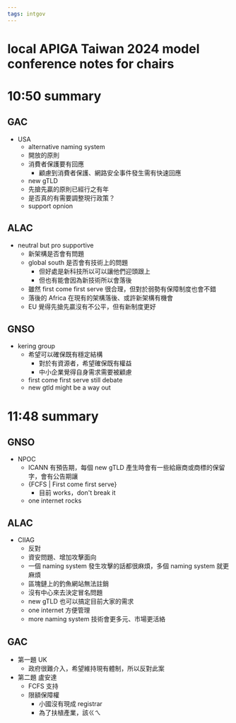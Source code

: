 ```yaml
---
tags: intgov
---
```


# local APIGA Taiwan 2024 model conference notes for chairs

# 10:50 summary
## GAC
- USA
	- alternative naming system
	- 開放的原則
	- 消費者保護要有回應
	    - 顧慮到消費者保護、網路安全事件發生需有快速回應
	- new gTLD
	- 先搶先贏的原則已經行之有年
	- 是否真的有需要調整現行政策？
	- support opnion
## ALAC
- neutral but pro supportive
	- 新架構是否會有問題
	- global south 是否會有技術上的問題
		- 但好處是新科技所以可以讓他們迎頭跟上
		- 但也有能會因為新技術所以會落後
	- 雖然 first come first serve 很合理，但對於弱勢有保障制度也會不錯
    - 落後的 Africa 在現有的架構落後、或許新架構有機會
    - EU 覺得先搶先贏沒有不公平，但有新制度更好
## GNSO
- kering group
	- 希望可以確保既有穩定結構
	    - 對於有資源者，希望確保既有權益
        - 中小企業覺得自身需求需要被顧慮
	- first come first serve still debate
	- new gtld might be a way out
# 11:48 summary
## GNSO
- NPOC
	- ICANN 有預告期，每個 new gTLD 產生時會有一些給廠商或商標的保留字，會有公告期讓
	- {FCFS | First come first serve}
		- 目前 works，don't break it
	- one internet rocks
## ALAC
- CIIAG
    - 反對
    - 資安問題、增加攻擊面向
    - 一個 naming system 發生攻擊的話都很麻煩，多個 naming system 就更麻煩
    - 區塊鏈上的釣魚網站無法註銷
    - 沒有中心來去決定冒名問題
    - new gTLD 也可以搞定目前大家的需求
    - one internet 方便管理
    - more naming system 技術會更多元、市場更活絡
## GAC
- 第一題 UK
    - 政府很難介入，希望維持現有體制，所以反對此案
- 第二題 盧安達
    - FCFS 支持
    - 限額保障權
        - 小國沒有現成 registrar
        - 為了扶植產業，該ㄍㄟ
